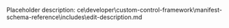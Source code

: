 Placeholder description: ce\developer\custom-control-framework\manifest-schema-reference\includes\edit-description.md